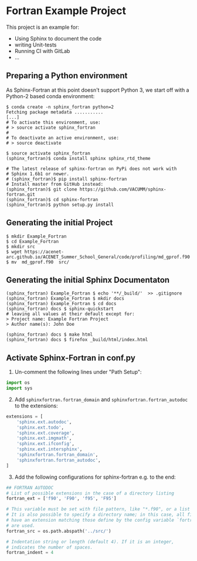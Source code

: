 # Fortran Example Project

This project is an example for:

* Using Sphinx to document the code
* writing Unit-tests
* Running CI with GitLab
* ...



## Preparing a Python environment

As Sphinx-Fortran at this point doesn't support Python 3,
we start off with a Python-2 based conda environment:

```console
$ conda create -n sphinx_fortran python=2 
Fetching package metadata ...........
[...]
# To activate this environment, use:
# > source activate sphinx_fortran
#
# To deactivate an active environment, use:
# > source deactivate

$ source activate sphinx_fortran
(sphinx_fortran)$ conda install sphinx sphinx_rtd_theme

# The latest release of sphinx-fortran on PyPi does not work with 
# Sphinx 1.6b1 or newer.
# (sphinx_fortran)$ pip install sphinx-fortran
# Install master from GitHub instead:
(sphinx_fortran)$ git clone https://github.com/VACUMM/sphinx-fortran.git
(sphinx_fortran)$ cd sphinx-fortran
(sphinx_fortran)$ python setup.py install
```

## Generating the initial Project
```console
$ mkdir Example_Fortran
$ cd Example_Fortran
$ mkdir src
$ wget https://acenet-arc.github.io/ACENET_Summer_School_General/code/profiling/md_gprof.f90
$ mv  md_gprof.f90  src/
```

## Generating the initial Sphinx Documentaton
```console
(sphinx_fortran) Example_Fortran $ echo '**/_build/'  >> .gitignore
(sphinx_fortran) Example_Fortran $ mkdir docs
(sphinx_fortran) Example_Fortran $ cd docs
(sphinx_fortran) docs $ sphinx-quickstart
# leaving all values at their default except for:
> Project name: Example Fortran Project
> Author name(s): John Doe

(sphinx_fortran) docs $ make html
(sphinx_fortran) docs $ firefox _build/html/index.html
```

## Activate Sphinx-Fortran in conf.py
1. Un-comment the following lines under "Path Setup":
```python
import os
import sys
```

2. Add `sphinxfortran.fortran_domain` and `sphinxfortran.fortran_autodoc`
   to the extensions:
```python
extensions = [
    'sphinx.ext.autodoc',
    'sphinx.ext.todo',
    'sphinx.ext.coverage',
    'sphinx.ext.imgmath',
    'sphinx.ext.ifconfig',
    'sphinx.ext.intersphinx',
    'sphinxfortran.fortran_domain',
    'sphinxfortran.fortran_autodoc',
]
```
3. Add the following configurations for sphinx-fortran e.g. to the end:
```python
## FORTRAN AUTODOC
# List of possible extensions in the case of a directory listing
fortran_ext = ['f90', 'F90', 'f95', 'F95']

# This variable must be set with file pattern, like "*.f90", or a list of them. 
# It is also possible to specify a directory name; in this case, all files than 
# have an extension matching those define by the config variable `fortran_ext` 
# are used.
fortran_src = os.path.abspath('../src/')

# Indentation string or length (default 4). If it is an integer, 
# indicates the number of spaces.
fortran_indent = 4
```
